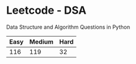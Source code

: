 # Leetcode - DSA

Data Structure and Algorithm Questions in Python

| Easy   |  Medium  | Hard |
|--------|----------|------|
|   116  |    119   |  32  |
